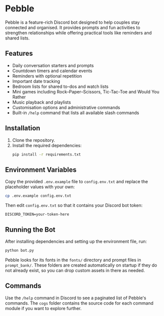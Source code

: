 # Pebble

Pebble is a feature-rich Discord bot designed to help couples stay connected and organised. It provides prompts and fun activities to strengthen relationships while offering practical tools like reminders and shared lists.

## Features
- Daily conversation starters and prompts
- Countdown timers and calendar events
- Reminders with optional repetition
- Important date tracking
- Bedroom lists for shared to-dos and watch lists
- Mini games including Rock–Paper–Scissors, Tic-Tac-Toe and Would You Rather
- Music playback and playlists
- Customisation options and administrative commands
- Built-in `/help` command that lists all available slash commands

## Installation
1. Clone the repository.
2. Install the required dependencies:
   ```bash
   pip install -r requirements.txt
   ```

## Environment Variables
Copy the provided `.env.example` file to `config.env.txt` and replace the
placeholder values with your own:

```bash
cp .env.example config.env.txt
```

Then edit `config.env.txt` so that it contains your Discord bot token:

```
DISCORD_TOKEN=your-token-here
```

## Running the Bot
After installing dependencies and setting up the environment file, run:

```bash
python bot.py
```

Pebble looks for its fonts in the `fonts/` directory and prompt files in
`prompt_bank/`. These folders are created automatically on startup if they do
not already exist, so you can drop custom assets in there as needed.

## Commands
Use the `/help` command in Discord to see a paginated list of Pebble's commands. The `cogs` folder contains the source code for each command module if you want to explore further.
